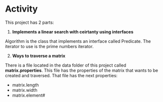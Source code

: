 # Activity
This project has 2 parts:
1. **Implements a linear search with ceirtanty using interfaces**

Algorithm is the class that implements an interface called Predicate. The iterator to use is the prime numbers iterator.

2. **Ways to traverse a matrix**

There is a file located in the data folder of this project called **matrix.properties**. This file has the properties of the matrix that wants to be created and traversed. That file has the next properties:
- matrix.length
- matrix.width
- matrix.element#

